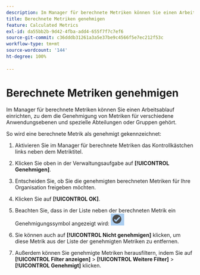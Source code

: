 ```yaml
---
description: Im Manager für berechnete Metriken können Sie einen Arbeitsablauf einrichten, zu dem die Genehmigung von Metriken für verschiedene Anwendungsebenen und spezielle Abteilungen oder Gruppen gehört.
title: Berechnete Metriken genehmigen
feature: Calculated Metrics
exl-id: da55bb2b-9d42-4fba-add4-655f7f7c7ef6
source-git-commit: c36dddb31261a3a5e37be9c4566f5e7ec212f53c
workflow-type: tm+mt
source-wordcount: '144'
ht-degree: 100%

---
```


# Berechnete Metriken genehmigen

Im Manager für berechnete Metriken können Sie einen Arbeitsablauf einrichten, zu dem die Genehmigung von Metriken für verschiedene Anwendungsebenen und spezielle Abteilungen oder Gruppen gehört.

So wird eine berechnete Metrik als genehmigt gekennzeichnet:

1. Aktivieren Sie im Manager für berechnete Metriken das Kontrollkästchen links neben dem Metriktitel.
1. Klicken Sie oben in der Verwaltungsaufgabe auf **[!UICONTROL Genehmigen]**.
1. Entscheiden Sie, ob Sie die genehmigten berechneten Metriken für Ihre Organisation freigeben möchten.
1. Klicken Sie auf **[!UICONTROL OK]**.
1. Beachten Sie, dass in der Liste neben der berechneten Metrik ein Genehmigungssymbol angezeigt wird:  ![](assets/cm_approve_icon.png)

1. Sie können auch auf **[!UICONTROL Nicht genehmigen]** klicken, um diese Metrik aus der Liste der genehmigten Metriken zu entfernen.
1. Außerdem können Sie genehmigte Metriken herausfiltern, indem Sie auf **[!UICONTROL Filter anzeigen]** > **[!UICONTROL Weitere Filter]** > **[!UICONTROL Genehmigt]** klicken.
